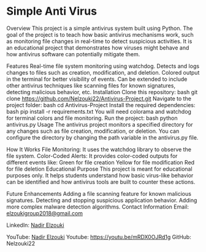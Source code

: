 # Simple Anti Virus
Overview
This project is a simple antivirus system built using Python. The goal of the project is to teach how basic antivirus mechanisms work, such as monitoring file changes in real-time to detect suspicious activities. It is an educational project that demonstrates how viruses might behave and how antivirus software can potentially mitigate them.

Features
Real-time file system monitoring using watchdog.
Detects and logs changes to files such as creation, modification, and deletion.
Colored output in the terminal for better visibility of events.
Can be extended to include other antivirus techniques like scanning files for known signatures, detecting malicious behavior, etc.
Installation
Clone this repository:
bash
git clone https://github.com/Nelzouki22/Antivirus-Project.git
Navigate to the project folder:
bash
cd Antivirus-Project
Install the required dependencies:
bash
pip install -r requirements.txt
You will need colorama and watchdog for terminal colors and file monitoring.
Run the project:
bash
python antivirus.py
Usage
The antivirus project monitors a specified directory for any changes such as file creation, modification, or deletion. You can configure the directory by changing the path variable in the antivirus.py file.

How It Works
File Monitoring: It uses the watchdog library to observe the file system.
Color-Coded Alerts: It provides color-coded outputs for different events like:
Green for file creation
Yellow for file modification
Red for file deletion
Educational Purpose
This project is meant for educational purposes only. It helps students understand how basic virus-like behavior can be identified and how antivirus tools are built to counter these actions.

Future Enhancements
Adding a file scanning feature for known malicious signatures.
Detecting and stopping suspicious application behavior.
Adding more complex malware detection algorithms.
Contact Information
Email: elzoukigroup2018@gmail.com

LinkedIn: [Nadir Elzouki](https://www.linkedin.com/in/nadir-elzouki-40679a1a9/)

YouTube: [Nadir Elzouki](https://www.youtube.com/@nadirelzouki4529)
Youtube: https://youtu.be/mRDX0OJRd1g
GitHub: Nelzouki22
